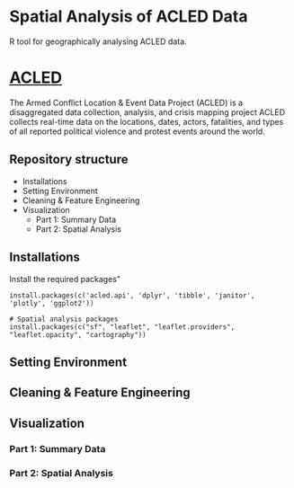 # Spatial Analysis of ACLED Data
R tool for geographically analysing ACLED data.

# [ACLED](https://acleddata.com/#/dashboard)
The Armed Conflict Location & Event Data Project (ACLED) is a disaggregated data collection, analysis, and crisis mapping project
ACLED collects real-time data on the locations, dates, actors, fatalities, and types of all reported political violence and protest events around the world.

## Repository structure
* Installations
* Setting Environment
* Cleaning & Feature Engineering
* Visualization
  - Part 1: Summary Data
  - Part 2: Spatial Analysis

## Installations
Install the required packages"
```
install.packages(c('acled.api', 'dplyr', 'tibble', 'janitor', 'plotly', 'ggplot2'))

# Spatial analysis packages
install.packages(c("sf", "leaflet", "leaflet.providers", "leaflet.opacity", "cartography"))
```

## Setting Environment

## Cleaning & Feature Engineering

## Visualization

### Part 1: Summary Data

### Part 2: Spatial Analysis